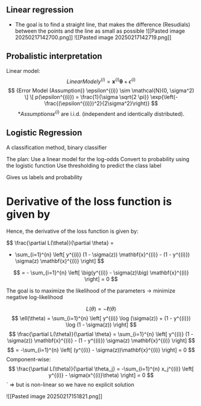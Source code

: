 


## Linear regression 
- The goal is to find a straight line, that makes the difference (Resudials) between the points and the line as small as possible
![[Pasted image 20250217142700.png]]
![[Pasted image 20250217142719.png]]


## Probalistic interpretation
Linear model:
$$
{Linear Model} y^{(i)} = \mathbf{x}^{(i)} \boldsymbol{\theta} + \epsilon^{(i)}
$$
$$
{Error Model (Assumption)}  \epsilon^{(i)} \sim \mathcal{N}(0, \sigma^2) \] \[ p(\epsilon^{(i)}) = \frac{1}{\sigma \sqrt{2 \pi}} \exp{\left(-\frac{(\epsilon^{(i)})^2}{2\sigma^2}\right)} 
$$
$$
*{Assumptions} 
\epsilon^{(i)} \text{ are i.i.d. (independent and identically distributed).}
$$


## Logistic Regression
A classification method, binary classifier

The plan:
Use a linear model for the log-odds
Convert to probability using the logistic function
Use thresholding to predict the class label



Gives us labels and probability



# Derivative of the loss function is given by
Hence, the derivative of the loss function is given by:

$$
\frac{\partial L(\theta)}{\partial \theta} = 
- \sum_{i=1}^{n} \left[ y^{(i)} (1 - \sigma(z)) \mathbf{x}^{(i)} - (1 - y^{(i)}) \sigma(z) \mathbf{x}^{(i)} \right]
$$

$$
= - \sum_{i=1}^{n} \left[ \big(y^{(i)} - \sigma(z)\big) \mathbf{x}^{(i)} \right] = 0
$$

The goal is to maximize the likelihood of the parameters -> minimize negative log-likelihood

$$ L(\theta) = -\ell(\theta) $$ $$ \ell(\theta) = \sum_{i=1}^{n} \left[ y^{(i)} \log (\sigma(z)) + (1 - y^{(i)}) \log (1 - \sigma(z)) \right] $$ $$ \frac{\partial L(\theta)}{\partial \theta} =  \sum_{i=1}^{n} \left[ y^{(i)} (1 - \sigma(z)) \mathbf{x}^{(i)} - (1 - y^{(i)}) \sigma(z) \mathbf{x}^{(i)} \right] $$ $$ = -\sum_{i=1}^{n} \left[ (y^{(i)} - \sigma(z))\mathbf{x}^{(i)} \right] = 0 $$ Component-wise: $$ \frac{\partial L(\theta)}{\partial \theta_j} =  -\sum_{i=1}^{n} x_j^{(i)} \left[ y^{(i)} - \sigma(x^{(i)}\theta) \right] = 0 $$`
=> but is non-linear so we have no explicit solution


![[Pasted image 20250217151821.png]]

